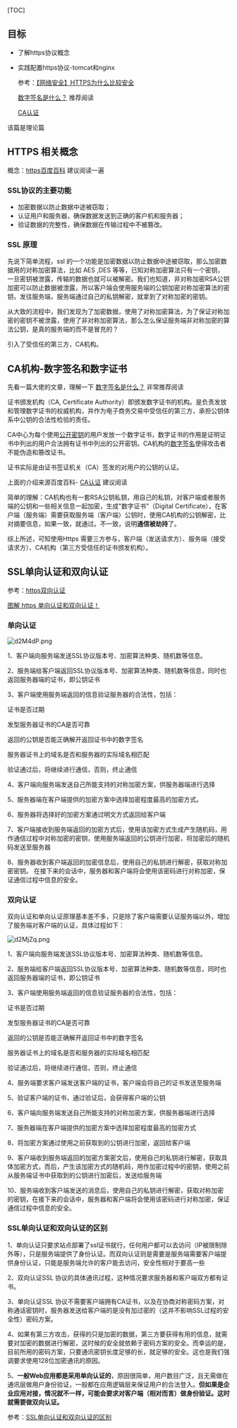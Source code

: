  


[TOC]

## 目标

* 了解https协议概念

* 实践配置https协议-tomcat和nginx

  参考：[【网络安全】HTTPS为什么比较安全](https://www.cnblogs.com/54chensongxia/archive/2019/11/04/11772752.html)

  [数字签名是什么？](http://www.ruanyifeng.com/blog/2011/08/what_is_a_digital_signature.html)  推荐阅读

  [CA认证](https://baike.baidu.com/item/CA%E8%AE%A4%E8%AF%81/6471579?fr=aladdin)

该篇是理论篇

## HTTPS 相关概念

概念：[https百度百科](https://baike.baidu.com/item/https/285356?fr=aladdin) 建议阅读一遍

### SSL协议的主要功能

- 加密数据以防止数据中途被窃取；
- 认证用户和服务器，确保数据发送到正确的客户机和服务器；
- 验证数据的完整性，确保数据在传输过程中不被篡改。

### SSL 原理

先说下简单流程，ssl 的一个功能是加密数据以防止数据中途被窃取，那么加密数据用的对称加密算法，比如 AES ,DES 等等，已知对称加密算法只有一个密钥，一旦密钥被泄露，传输的数据也就可以被解密。我们也知道，非对称加密RSA公钥加密可以防止数据被泄露，所以客户端会使用服务端的公钥加密对称加密算法的密钥，发往服务端，服务端通过自己的私钥解密，就拿到了对称加密的密钥。

从大致的流程中，我们发现为了加密数据，使用了对称加密算法，为了保证对称加密的密钥不被泄露，使用了非对称加密算法，那么怎么保证服务端非对称加密的算法公钥，是真的服务端的而不是冒充的？

引入了受信任的第三方，CA机构。

## CA机构-数字签名和数字证书

先看一篇大佬的文章，理解一下 [数字签名是什么？](http://www.ruanyifeng.com/blog/2011/08/what_is_a_digital_signature.html)    非常推荐阅读

证书颁发机构（CA, Certificate Authority）即颁发数字证书的机构。是负责发放和管理数字证书的权威机构，并作为电子商务交易中受信任的第三方，承担公钥体系中公钥的合法性检验的责任。

CA中心为每个使用[公开密钥](https://baike.baidu.com/item/公开密钥)的用户发放一个数字证书，数字证书的作用是证明证书中列出的用户合法拥有证书中列出的公开密钥。CA机构的[数字签名](https://baike.baidu.com/item/数字签名)使得攻击者不能伪造和篡改证书。

证书实际是由证书签证机关（CA）签发的对用户的公钥的认证。

上面的介绍来源百度百科-  [CA认证]([https://baike.baidu.com/item/CA%E8%AE%A4%E8%AF%81/6471579?fr=aladdin](https://baike.baidu.com/item/CA认证/6471579?fr=aladdin))  建议阅读

简单的理解：CA机构也有一套RSA公钥私钥，用自己的私钥，对客户端或者服务端的公钥和一些相关信息一起加密，生成"数字证书"（Digital Certificate），在客户端（服务端）需要获取服务端（客户端）公钥时，使用CA机构的公钥解密，比对摘要信息，如果一致，就通过。不一致，说明**通信被劫持**了。

综上所述，可知使用Https 需要三方参与，客户端（发送请求方）、服务端（接受请求方）、CA机构（第三方受信任的证书颁发机构）。

## SSL单向认证和双向认证

参考：[https双向认证](https://www.wosign.com/tag/httpsshuangxiangrenzheng.htm)

[图解 https 单向认证和双向认证！](https://www.cnblogs.com/kabi/p/11629603.html)

### 单向认证

![d2M4dP.png](https://s1.ax1x.com/2020/08/25/d2M4dP.png)

1、客户端向服务端发送SSL协议版本号、加密算法种类、随机数等信息。

2、服务端给客户端返回SSL协议版本号、加密算法种类、随机数等信息，同时也返回服务器端的证书，即公钥证书

3、客户端使用服务端返回的信息验证服务器的合法性，包括：

证书是否过期

发型服务器证书的CA是否可靠

返回的公钥是否能正确解开返回证书中的数字签名

服务器证书上的域名是否和服务器的实际域名相匹配

验证通过后，将继续进行通信，否则，终止通信

4、客户端向服务端发送自己所能支持的对称加密方案，供服务器端进行选择

5、服务器端在客户端提供的加密方案中选择加密程度最高的加密方式。

6、服务器将选择好的加密方案通过明文方式返回给客户端

7、客户端接收到服务端返回的加密方式后，使用该加密方式生成产生随机码，用作通信过程中对称加密的密钥，使用服务端返回的公钥进行加密，将加密后的随机码发送至服务器

8、服务器收到客户端返回的加密信息后，使用自己的私钥进行解密，获取对称加密密钥。 在接下来的会话中，服务器和客户端将会使用该密码进行对称加密，保证通信过程中信息的安全。

### 双向认证

双向认证和单向认证原理基本差不多，只是除了客户端需要认证服务端以外，增加了服务端对客户端的认证，具体过程如下：

![d2MjZq.png](https://s1.ax1x.com/2020/08/25/d2MjZq.png)

1、客户端向服务端发送SSL协议版本号、加密算法种类、随机数等信息。

2、服务端给客户端返回SSL协议版本号、加密算法种类、随机数等信息，同时也返回服务器端的证书，即公钥证书

3、客户端使用服务端返回的信息验证服务器的合法性，包括：

证书是否过期

发型服务器证书的CA是否可靠

返回的公钥是否能正确解开返回证书中的数字签名

服务器证书上的域名是否和服务器的实际域名相匹配

验证通过后，将继续进行通信，否则，终止通信

4、服务端要求客户端发送客户端的证书，客户端会将自己的证书发送至服务端

5、验证客户端的证书，通过验证后，会获得客户端的公钥

6、客户端向服务端发送自己所能支持的对称加密方案，供服务器端进行选择

7、服务器端在客户端提供的加密方案中选择加密程度最高的加密方式

8、将加密方案通过使用之前获取到的公钥进行加密，返回给客户端

9、客户端收到服务端返回的加密方案密文后，使用自己的私钥进行解密，获取具体加密方式，而后，产生该加密方式的随机码，用作加密过程中的密钥，使用之前从服务端证书中获取到的公钥进行加密后，发送给服务端

10、服务端收到客户端发送的消息后，使用自己的私钥进行解密，获取对称加密的密钥，在接下来的会话中，服务器和客户端将会使用该密码进行对称加密，保证通信过程中信息的安全。

### SSL单向认证和双向认证的区别

1、单向认证只要求站点部署了ssl证书就行，任何用户都可以去访问（IP被限制除外等），只是服务端提供了身份认证。而双向认证则是需要是服务端需要客户端提供身份认证，只能是服务端允许的客户能去访问，安全性相对于要高一些

2、双向认证SSL 协议的具体通讯过程，这种情况要求服务器和客户端双方都有证书。

3、单向认证SSL 协议不需要客户端拥有CA证书，以及在协商对称密码方案，对称通话密钥时，服务器发送给客户端的是没有加过密的（这并不影响SSL过程的安全性）密码方案。

4、如果有第三方攻击，获得的只是加密的数据，第三方要获得有用的信息，就需要对加密的数据进行解密，这时候的安全就依赖于密码方案的安全。而幸运的是，目前所用的密码方案，只要通讯密钥长度足够的长，就足够的安全。这也是我们强调要求使用128位加密通讯的原因。

5、**一般Web应用都是采用单向认证的**，原因很简单，用户数目广泛，且无需做在通讯层做用户身份验证，一般都在应用逻辑层来保证用户的合法登入。**但如果是企业应用对接，情况就不一样，可能会要求对客户端（相对而言）做身份验证。这时就需要做双向认证。**

参考：[SSL单向认证和双向认证的区别](https://www.wosign.com/FAQ/faq_2018102901.htm)

